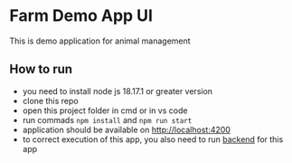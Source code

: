# Farm Demo App UI
This is demo application for animal management

## How to run
- you need to install node js 18.17.1 or greater version
- clone this repo
- open this project folder in cmd or in vs code
- run commads `npm install` and `npm run start`
- application should be available on [http://localhost:4200]('http://localhost:4200')
- to correct execution of this app, you also need to run [backend](https://github.com/BykhovMisha/farm-demo-app) for this app